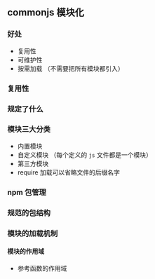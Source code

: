 ## commonjs 模块化

### 好处

- 复用性
- 可维护性
- 按需加载 （不需要把所有模块都引入）

### 复用性

### 规定了什么

### 模块三大分类

- 内置模块
- 自定义模块 （每个定义的 `js` 文件都是一个模块）
- 第三方模块
- require 加载可以省略文件的后缀名字

### npm 包管理

### 规范的包结构

### 模块的加载机制

#### 模块的作用域

- 参考函数的作用域
